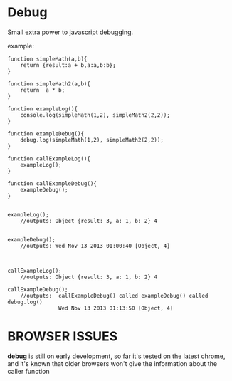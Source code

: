 Debug
=====

Small extra power to javascript debugging.

example:

	function simpleMath(a,b){
		return {result:a + b,a:a,b:b};
	}

	function simpleMath2(a,b){
		return  a * b;
	}

	function exampleLog(){
		console.log(simpleMath(1,2), simpleMath2(2,2));
	}

	function exampleDebug(){
		debug.log(simpleMath(1,2), simpleMath2(2,2));
	}
	
	function callExampleLog(){
		exampleLog();
	}
	
	function callExampleDebug(){
		exampleDebug();
	}


	exampleLog(); 
		//outputs: Object {result: 3, a: 1, b: 2} 4
	
	
	exampleDebug(); 
		//outputs: Wed Nov 13 2013 01:00:40 [Object, 4]
 
	
			
	callExampleLog(); 
		//outputs: Object {result: 3, a: 1, b: 2} 4
	
	callExampleDebug();
		//outputs: 	callExampleDebug() called exampleDebug() called debug.log()
					Wed Nov 13 2013 01:13:50 [Object, 4]


	
			
			
BROWSER ISSUES
=====

**debug** is still on early development, 
so far it's tested on the latest chrome, 
and it's known that older browsers won't give the information about the caller function

